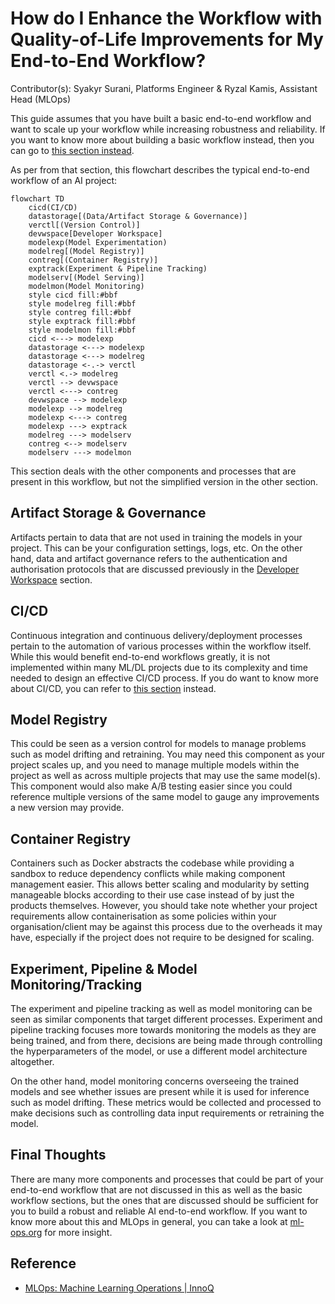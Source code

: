# How do I Enhance the Workflow with Quality-of-Life Improvements for My End-to-End Workflow?

Contributor(s): Syakyr Surani, Platforms Engineer & Ryzal Kamis, Assistant Head (MLOps)

This guide assumes that you have built a basic end-to-end workflow and
want to scale up your workflow while increasing robustness and 
reliability. If you want to know more about building a basic workflow
instead, then you can go to [this section instead](e2e-workflow.md).

As per from that section, this flowchart describes the typical 
end-to-end workflow of an AI project: 

```{mermaid}
flowchart TD
    cicd(CI/CD)
    datastorage[(Data/Artifact Storage & Governance)]
    verctl[(Version Control)]
    devwspace[Developer Workspace]
    modelexp(Model Experimentation)
    modelreg[(Model Registry)]
    contreg[(Container Registry)]
    exptrack(Experiment & Pipeline Tracking)
    modelserv[(Model Serving)]
    modelmon(Model Monitoring)
    style cicd fill:#bbf
    style modelreg fill:#bbf
    style contreg fill:#bbf
    style exptrack fill:#bbf
    style modelmon fill:#bbf
    cicd <---> modelexp
    datastorage <---> modelexp
    datastorage <---> modelreg
    datastorage <-.-> verctl
    verctl <.-> modelreg
    verctl --> devwspace
    verctl <---> contreg
    devwspace --> modelexp
    modelexp --> modelreg
    modelexp <---> contreg
    modelexp ---> exptrack
    modelreg ---> modelserv
    contreg <--> modelserv
    modelserv ---> modelmon
```

This section deals with the other components and processes that are
present in this workflow, but not the simplified version in the other
section.

## Artifact Storage & Governance

Artifacts pertain to data that are not used in training the models in
your project. This can be your configuration settings, logs, etc. On 
the other hand, data and artifact governance refers to the 
authentication and authorisation protocols that are discussed 
previously in the 
[Developer Workspace](e2e-workflow.html#developer-workspace) section.

## CI/CD

Continuous integration and continuous delivery/deployment processes
pertain to the automation of various processes within the workflow 
itself. While this would benefit end-to-end workflows greatly, it is
not implemented within many ML/DL projects due to its complexity and 
time needed to design an effective CI/CD process. If you do want to 
know more about CI/CD, you can refer to [this section][cicd] instead.

[cicd]: ../7-solution-delivery/min-viable-code.md

## Model Registry

This could be seen as a version control for models to manage problems 
such as model drifting and retraining. You may need this component as
your project scales up, and you need to manage multiple models within
the project as well as across multiple projects that may use the same
model(s). This component would also make A/B testing easier since you 
could reference multiple versions of the same model to gauge any 
improvements a new version may provide.

## Container Registry

Containers such as Docker abstracts the codebase while providing a 
sandbox to reduce dependency conflicts while making component 
management easier. This allows better scaling and modularity by 
setting manageable blocks according to their use case instead of by
just the products themselves. However, you should take note whether 
your project requirements allow containerisation as some policies 
within your organisation/client may be against this process due to the 
overheads it may have, especially if the project does not require to be 
designed for scaling.

## Experiment, Pipeline & Model Monitoring/Tracking

The experiment and pipeline tracking as well as model monitoring can be
seen as similar components that target different processes. Experiment
and pipeline tracking focuses more towards monitoring the models as 
they are being trained, and from there, decisions are being made 
through controlling the hyperparameters of the model, or use a 
different model architecture altogether.

On the other hand, model monitoring concerns overseeing the trained 
models and see whether issues are present while it is used for 
inference such as model drifting. These metrics would be collected and
processed to make decisions such as controlling data input requirements
or retraining the model.

## Final Thoughts

There are many more components and processes that could be part of your
end-to-end workflow that are not discussed in this as well as the basic
workflow sections, but the ones that are discussed should be sufficient
for you to build a robust and reliable AI end-to-end workflow. If you 
want to know more about this and MLOps in general, you can take a look
at [ml-ops.org][ml-ops] for more insight.

## Reference

- [MLOps: Machine Learning Operations | InnoQ][ml-ops]

[ml-ops]: https://ml-ops.org/
